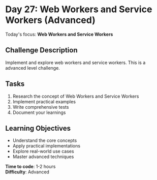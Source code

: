 # Day 27: Web Workers and Service Workers (Advanced)

Today's focus: **Web Workers and Service Workers**

## Challenge Description
Implement and explore web workers and service workers. This is a advanced level challenge.

## Tasks
1. Research the concept of Web Workers and Service Workers
2. Implement practical examples
3. Write comprehensive tests
4. Document your learnings

## Learning Objectives
- Understand the core concepts
- Apply practical implementations
- Explore real-world use cases
- Master advanced techniques

**Time to code**: 1-2 hours  
**Difficulty**: Advanced